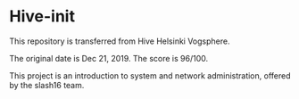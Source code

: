 # Hive-init

This repository is transferred from Hive Helsinki Vogsphere.

The original date is Dec 21, 2019. The score is 96/100.

This project is an introduction to system and network administration, offered by the slash16 team.